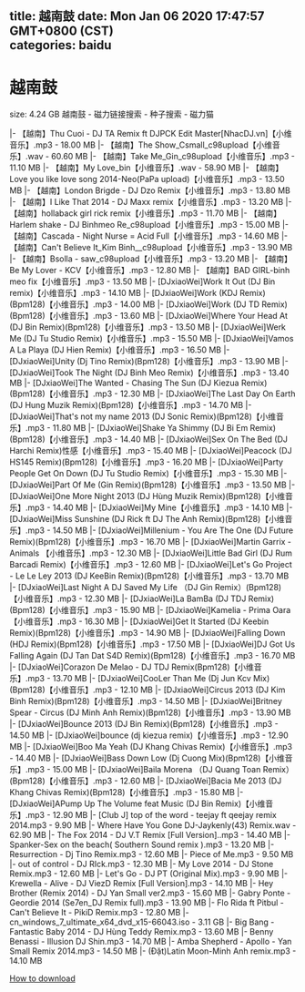 
title: 越南鼓
date: Mon Jan 06 2020 17:47:57 GMT+0800 (CST)    
categories: baidu
---

# 越南鼓
size: 4.24 GB
 越南鼓 - 磁力链接搜索 - 种子搜索 - 磁力猫
 
|- 【越南】Thu Cuoi  - DJ TA Remix  ft DJPCK Edit Master[NhacDJ.vn]【小维音乐】.mp3 - 18.00 MB
|- 【越南】The Show_Csmall_c98upload【小维音乐】.wav - 60.60 MB
|- 【越南】Take Me_Gin_c98upload【小维音乐】.mp3 - 11.10 MB
|- 【越南】My Love_bin【小维音乐】.wav - 58.90 MB
|- 【越南】Love you like love song 2014-Neo(PaPa upload)【小维音乐】.mp3 - 13.50 MB
|- 【越南】London Brigde - DJ Dzo Remix【小维音乐】.mp3 - 13.80 MB
|- 【越南】I Like That 2014 -  DJ Maxx remix【小维音乐】.mp3 - 13.20 MB
|- 【越南】hollaback girl rick remix【小维音乐】.mp3 - 11.70 MB
|- 【越南】Harlem shake - DJ Binhmeo Re_c98upload【小维音乐】.mp3 - 15.00 MB
|- 【越南】Cascada - Night Nurse = Acid Full【小维音乐】.mp3 - 14.60 MB
|- 【越南】Can't Believe It_Kim Binh__c98upload【小维音乐】.mp3 - 13.90 MB
|- 【越南】Bsolla - saw_c98upload【小维音乐】.mp3 - 13.20 MB
|- 【越南】Be My Lover - KCV【小维音乐】.mp3 - 12.80 MB
|- 【越南】BAD GIRL-binh meo fix【小维音乐】.mp3 - 13.50 MB
|- [DJxiaoWei]Work It Out (DJ Bin remix)【小维音乐】.mp3 - 14.10 MB
|- [DJxiaoWei]Work (KDJ Remix)(Bpm128)【小维音乐】.mp3 - 14.00 MB
|- [DJxiaoWei]Work (DJ TD Remix)(Bpm128)【小维音乐】.mp3 - 13.60 MB
|- [DJxiaoWei]Where Your Head At (DJ Bin Remix)(Bpm128)【小维音乐】.mp3 - 13.50 MB
|- [DJxiaoWei]Werk Me (DJ Tu Studio Remix)【小维音乐】.mp3 - 15.50 MB
|- [DJxiaoWei]Vamos A La Playa (DJ Hien Remix)【小维音乐】.mp3 - 16.50 MB
|- [DJxiaoWei]Unity (Dj Tino Remix)(Bpm128)【小维音乐】.mp3 - 13.90 MB
|- [DJxiaoWei]Took The Night (DJ Binh Meo Remix)【小维音乐】.mp3 - 13.40 MB
|- [DJxiaoWei]The Wanted - Chasing The Sun (DJ Kiezua Remix)(Bpm128)【小维音乐】.mp3 - 12.30 MB
|- [DJxiaoWei]The Last Day On Earth (DJ Hung Muzik Remix)(Bpm128)【小维音乐】.mp3 - 14.70 MB
|- [DJxiaoWei]That's not my name 2013 (DJ Sonic Remix)(Bpm128)【小维音乐】.mp3 - 11.80 MB
|- [DJxiaoWei]Shake Ya Shimmy (DJ Bi Em Remix)(Bpm128)【小维音乐】.mp3 - 14.40 MB
|- [DJxiaoWei]Sex On The Bed (DJ Harchi Remix)性感【小维音乐】.mp3 - 15.40 MB
|- [DJxiaoWei]Peacock (DJ HS145 Remix)(Bpm128)【小维音乐】.mp3 - 16.20 MB
|- [DJxiaoWei]Party People Get On Down (DJ Tu Studio Remix)【小维音乐】.mp3 - 15.30 MB
|- [DJxiaoWei]Part Of Me (Gin Remix)(Bpm128)【小维音乐】.mp3 - 13.50 MB
|- [DJxiaoWei]One More Night 2013 (DJ Hùng Muzik Remix)(Bpm128)【小维音乐】.mp3 - 14.40 MB
|- [DJxiaoWei]My Mine【小维音乐】.mp3 - 14.10 MB
|- [DJxiaoWei]Miss Sunshine (DJ Rick ft DJ The Anh Remix)(Bpm128)【小维音乐】.mp3 - 14.50 MB
|- [DJxiaoWei]Millenium - You Are The One (DJ Future Remix)(Bpm128)【小维音乐】.mp3 - 16.70 MB
|- [DJxiaoWei]Martin Garrix - Animals 【小维音乐】.mp3 - 12.30 MB
|- [DJxiaoWei]Little Bad Girl (DJ Rum Barcadi Remix)【小维音乐】.mp3 - 12.60 MB
|- [DJxiaoWei]Let's Go Project - Le Le Ley 2013 (DJ KeeBin Remix)(Bpm128)【小维音乐】.mp3 - 13.70 MB
|- [DJxiaoWei]Last Night A DJ Saved My Life （DJ Gin Remix）(Bpm128)【小维音乐】.mp3 - 12.30 MB
|- [DJxiaoWei]La BamBa (DJ TDJ Remix)(Bpm128)【小维音乐】.mp3 - 15.90 MB
|- [DJxiaoWei]Kamelia - Prima Oara 【小维音乐】.mp3 - 16.30 MB
|- [DJxiaoWei]Get It Started (DJ Keebin Remix)(Bpm128)【小维音乐】.mp3 - 14.90 MB
|- [DJxiaoWei]Falling Down (HDJ Remix)(Bpm128)【小维音乐】.mp3 - 17.50 MB
|- [DJxiaoWei]DJ Got Us Falling Again (DJ Tan Dat S4D Remix)(Bpm128)【小维音乐】.mp3 - 16.70 MB
|- [DJxiaoWei]Corazon De Melao - DJ TDJ Remix(Bpm128)【小维音乐】.mp3 - 13.70 MB
|- [DJxiaoWei]CooLer Than Me (Dj Jun Kcv Mix)(Bpm128)【小维音乐】.mp3 - 12.10 MB
|- [DJxiaoWei]Circus 2013 (DJ Kim Binh Remix)(Bpm128)【小维音乐】.mp3 - 14.50 MB
|- [DJxiaoWei]Britney Spear - Circus (DJ Minh Anh Remix)(Bpm128)【小维音乐】.mp3 - 13.90 MB
|- [DJxiaoWei]Bounce 2013 (DJ Bin Remix)(Bpm128)【小维音乐】.mp3 - 14.50 MB
|- [DJxiaoWei]bounce (dj kiezua remix)【小维音乐】.mp3 - 12.90 MB
|- [DJxiaoWei]Boo Ma Yeah (DJ Khang Chivas Remix)【小维音乐】.mp3 - 14.40 MB
|- [DJxiaoWei]Bass Down Low (Dj Cuong Mix)(Bpm128)【小维音乐】.mp3 - 15.00 MB
|- [DJxiaoWei]Baila Morena （DJ Quang Toan Remix）(Bpm128)【小维音乐】.mp3 - 12.60 MB
|- [DJxiaoWei]Bacia Me 2013 (DJ Khang Chivas Remix)(Bpm128)【小维音乐】.mp3 - 15.80 MB
|- [DJxiaoWei]APump Up The Volume feat Music (DJ Bin Remix)【小维音乐】.mp3 - 12.90 MB
|- [Club J] top of the word - teejay ft qeejay remix 2014.mp3 - 9.90 MB
|- Where Have You Gone DJ-Jaykenly(43) Remix.wav - 62.90 MB
|- The Fox 2014 - DJ V.T Remix [Full Version]..mp3 - 14.40 MB
|- Spanker-Sex on the beach( Southern Sound remix ).mp3 - 13.20 MB
|- Resurrection - Dj Tino Remix.mp3 - 12.60 MB
|- Piece of Me.mp3 - 9.50 MB
|- out of control - DJ RIck.mp3 - 12.30 MB
|- My Love 2014 - DJ Stone Remix.mp3 - 12.60 MB
|- Let's Go - DJ PT (Original Mix).mp3 - 9.90 MB
|- Krewella - Alive - DJ ViezD Remix [Full Version].mp3 - 14.10 MB
|- Hey Brother (Remix 2014) - DJ Yan Small ver2.mp3 - 15.60 MB
|- Gabry Ponte - Geordie  2014 (Se7en_DJ Remix full).mp3 - 13.90 MB
|- Flo Rida ft Pitbul - Can't Believe It - PikiD Remix.mp3 - 12.80 MB
|- cn_windows_7_ultimate_x64_dvd_x15-66043.iso - 3.11 GB
|- Big Bang - Fantastic Baby 2014 - DJ Hùng Teddy Remix.mp3 - 13.60 MB
|- Benny Benassi - Illusion DJ Shin.mp3 - 14.70 MB
|- Amba Shepherd - Apollo - Yan Small Remix 2014.mp3 - 14.50 MB
|- (Đặt)Latin Moon-Minh Anh remix.mp3 - 14.10 MB

[How to download](https://bpcam.bemobtrk.com/go/2ceec3aa-1ca2-46d6-b9ff-aaa5c184517c?jno=3821)
